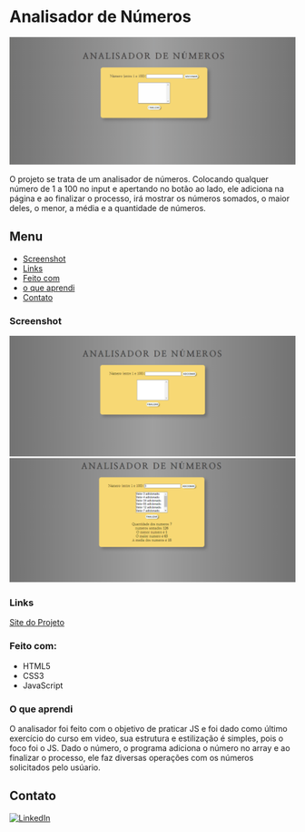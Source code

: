 # Analisador de Números

![Analisador de Números](./src/images/analisador-de-numeros.gif)

O projeto se trata de um analisador de números. Colocando qualquer número de 1 a 100 no input e apertando no botão ao lado, ele adiciona na página e ao finalizar o processo, irá mostrar os números somados, o maior deles, o menor, a média e a quantidade de números.

## Menu

- [Screenshot](#screenshot)
- [Links](#links)
- [Feito com](#feito-com)
- [o que aprendi](#o-que-aprendi)
- [Contato](#contato)

### Screenshot

![foto da tabuada](.//src/images/analisador.png)
![foto da tabuada funcionando](./src/images/analisador-funcionando.png)

### Links

[Site do Projeto](https://bruno-nog.github.io/tabuada-js/)


### Feito com:

- HTML5
- CSS3
- JavaScript

### O que aprendi

O analisador foi feito com o objetivo de praticar JS e foi dado como último exercício do curso em video, sua estrutura e estilização é simples, pois o foco foi o JS. Dado o número, o programa adiciona o número no array e ao finalizar o processo, ele faz diversas operações com os números solicitados pelo usúario.

## Contato

[![LinkedIn](https://img.shields.io/badge/LinkedIn-0077B5?style=for-the-badge&logo=linkedin&logoColor=white)](https://www.linkedin.com/in/bruno-nogueira-de-queiroz-a9667a2a6/)
